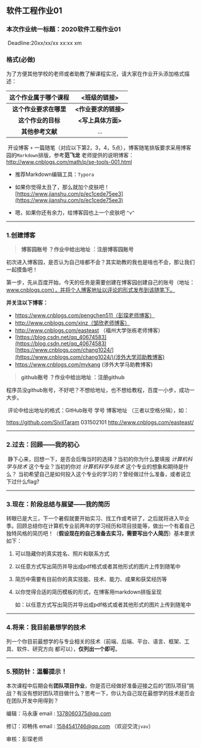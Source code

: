 ## 软件工程作业01

### 本次作业统一标题：**2020软件工程作业01**

​		Deadline:20xx/xx/xx xx:xx xm

### 格式(必做)

​		为了方便其他学校的老师或者助教了解课程实况，请大家在作业开头添加格式描述：

| **这个作业属于哪个课程** |   **<班级的链接>**   |
| :----------------------: | :------------------: |
|  **这个作业要求在哪里**  | **<作业要求的链接>** |
|    **这个作业的目标**    |  **<写上具体方面>**  |
|     **其他参考文献**     |         ...          |

​		开设博客 `+` 一篇随笔（对应以下第2，3，4，5点），博客随笔排版要求采用博客园的`Markdown`排版，参考**范飞龙** 老师提供的说明博客：http://www.cnblogs.com/math/p/se-tools-001.html 

- 推荐Markdown编辑工具：`Typora`

- 如果你觉得太丑了，那么就加个皮肤吧！[https://www.jianshu.com/p/ec1cede75ee3](https://www.jianshu.com/p/ec1cede75ee3)
- 嗯，如果你还有余力，给博客园也上一个皮肤吧 `^v^`

------

### 1.创建博客

> **博客园账号 ？作业中给出地址 ：注册博客园账号**

​		初次进入博客园，是否认为自己啥都不会？其实助教的我也是啥也不会，那让我们一起摸鱼吧！

​		第一步，先从百度开始，今天的任务是需要创建在博客园创建自己的账号（地址：www.cnblogs.com），并将个人博客地址以评论的形式发布到该随笔下。

**并关注以下博客：**

- https://www.cnblogs.com/pengchen511（彭琛老师博客）
- http://www.cnblogs.com/xinz（邹欣老师博客）
- http://www.cnblogs.com/easteast （福州大学张栋老师博客）
- [https://blog.csdn.net/qq_40674583](https://blog.csdn.net/qq_40674583)  [https://www.cnblogs.com/chang1024/](https://www.cnblogs.com/chang1024/)(涉外大学邓助教博客)
- https://www.cnblogs.com/mykang (涉外大学马助教博客)

> **github账号  ？作业中给出地址 ：注册github**

​		程序员没github账号，不好吧？不想给地址，也不想给教程，百度一小步，成功一大步。

​		评论中给出地址的格式：GitHub账号   学号  博客地址 （三者以空格分隔），如：

https://github.com/SivilTaram 031502101 http://www.cnblogs.com/easteast/

------

### 2.过去：回顾——我的初心

​		静下心来，回想一下，是否会后悔当时的选择？当初的你为什么要填报 *计算机科学与技术* 这个专业？当初的你对 *计算机科学与技术* 这个专业的想象和期待是什么？ 当初希望自己是如何投入这个专业的学习的？曾经做过什么准备，或者说立下过什么flag?

------

### 3.现在：阶段总结与展望——我的简历

​		转眼已是大三，下一个暑假就要开始实习、找工作或考研了，之后就将进入毕业季。回顾总结你在计算机专业前两年的学习经历和项目技能等，做出一个有着自己独特风格的简历吧！（**假设现在的自己准备去实习，需要写出个人简历**）基本要求如下：

1. 可以隐藏你的真实姓名、照片和联系方式

2. 以任意方式写出简历并导出成pdf格式或者其他形式的图片上传到随笔中

3. 简历中需要有目前你的真实技能、技术、能力、成果和获奖经历等

4. 以你觉得合适的简历模板的形式，在博客用markdown排版呈现

   如：以任意方式写出简历并导出成pdf格式或者其他形式的图片上传到随笔中

------

### 4.将来：我目前最想学的技术

​		列一个你目前最想学的与专业相关的技术（前端、后端、平台、语言、框架、工具、软件、研究方向 都可以），**仅列出一个即可**。

------

### 5.预防针：温馨提示！

​		本次课程中后期会有**团队项目作业**，你是否已经做好准备迎接之后的“团队项目”挑战？有没有想好团队项目做什么？思考一下，你认为自己现在最想学的技术是否会在团队开发中用得到？





编辑：马永康 email : 1378060375@qq.com

修订：邓畅伟 email : 1584541746@qq.com （欢迎交流`jvav`）

审核：彭琛老师
